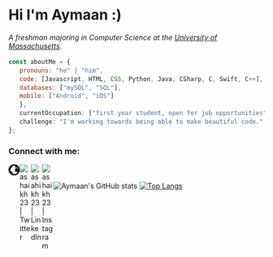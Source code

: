 <h1> Hi I'm Aymaan :)</h1>


<p><em>A freshman majoring in Computer Science at the <a href="https://umass.edu/">University of Massachusetts</a>.</em></p>


```javascript
const aboutMe = {
   pronouns: "he" | "him",
   code: [Javascript, HTML, CSS, Python, Java, CSharp, C, Swift, C++],
   databases: ["mySQL", "SQL"],
   mobile: ["Android", "iOS"]
   },
   currentOccupation: ["first year student, open for job opportunities"],
   challenge: "I'm working towards being able to make beautiful code.",
};
```
### Connect with me:

[<img align="left" alt="ashaikh23.github.io" width="22px" src="https://raw.githubusercontent.com/iconic/open-iconic/master/svg/globe.svg" />][website]
[<img align="left" alt="ashaikh23 | Twitter" width="22px" src="https://cdn.jsdelivr.net/npm/simple-icons@v3/icons/twitter.svg" />][twitter]
[<img align="left" alt="asahikh23 | LinkedIn" width="22px" src="https://cdn.jsdelivr.net/npm/simple-icons@v3/icons/linkedin.svg" />][linkedin]
[<img align="left" alt="ashaikh23 | Instagram" width="22px" src="https://cdn.jsdelivr.net/npm/simple-icons@v3/icons/instagram.svg" />][instagram]

</br></br>
![Aymaan's GitHub stats](https://github-readme-stats.vercel.app/api?username=ashaikh23&show_icons=true&theme=dark)
[![Top Langs](https://github-readme-stats.vercel.app/api/top-langs/?username=ashaikh23&layout=compact)](https://github.com/ashaikh23/github-readme-stats)

[website]: https://ashaikh23.github.io
[twitter]: https://twitter.com/aymaans23
[instagram]: https://instagram.com/aymaanshaikh23
[linkedin]: https://linkedin.com/in/aymaan-shaikh
